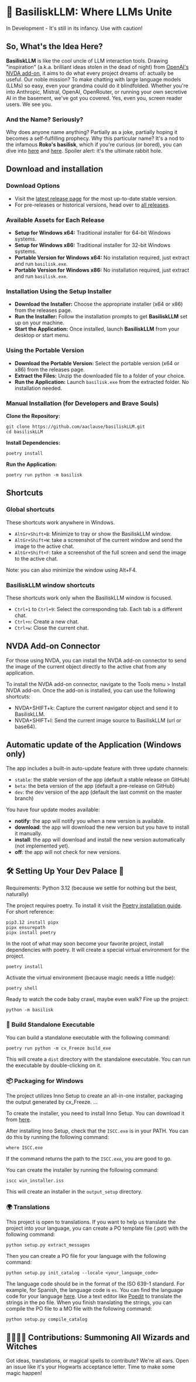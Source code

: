 # 🐍 BasiliskLLM: Where LLMs Unite

In Development - It's still in its infancy. Use with caution!

## So, What's the Idea Here?

**BasiliskLLM** is like the cool uncle of LLM interaction tools. Drawing "inspiration" (a.k.a. brilliant ideas stolen in the dead of night) from [OpenAI's NVDA add-on](https://github.com/aaclause/nvda-OpenAI/), it aims to do what every project dreams of: actually be useful. Our noble mission? To make chatting with large language models (LLMs) so easy, even your grandma could do it blindfolded. Whether you're into Anthropic, Mistral, OpenAI, OpenRouter, or running your own secretive AI in the basement, we've got you covered. Yes, even you, screen reader users. We see you.

### And the Name? Seriously?

Why does anyone name anything? Partially as a joke, partially hoping it becomes a self-fulfilling prophecy. Why this particular name? It's a nod to the infamous **Roko's basilisk**, which if you're curious (or bored), you can dive into [here](https://en.wikipedia.org/wiki/Roko%27s_basilisk) and [here](https://www.lesswrong.com/tag/rokos-basilisk). Spoiler alert: it's the ultimate rabbit hole.

## Download and installation

### Download Options

- Visit the [latest release page](https://github.com/aaclause/basiliskLLM/releases/latest) for the most up-to-date stable version.
- For pre-releases or historical versions, head over to [all releases](https://github.com/aaclause/basiliskLLM/releases).

### Available Assets for Each Release

- **Setup for Windows x64:** Traditional installer for 64-bit Windows systems.
- **Setup for Windows x86:** Traditional installer for 32-bit Windows systems.
- **Portable Version for Windows x64:** No installation required, just extract and run `basilisk.exe`.
- **Portable Version for Windows x86:** No installation required, just extract and run `basilisk.exe`.

### Installation Using the Setup Installer

- **Download the Installer:** Choose the appropriate installer (x64 or x86) from the releases page.
- **Run the Installer:** Follow the installation prompts to get **BasiliskLLM** set up on your machine.
- **Start the Application:** Once installed, launch **BasiliskLLM** from your desktop or start menu.

### Using the Portable Version

- **Download the Portable Version:** Select the portable version (x64 or x86) from the releases page.
- **Extract the Files:** Unzip the downloaded file to a folder of your choice.
- **Run the Application:** Launch `basilisk.exe` from the extracted folder. No installation needed.

### Manual Installation (for Developers and Brave Souls)

**Clone the Repository:**

```shell
git clone https://github.com/aaclause/basiliskLLM.git
cd basiliskLLM
```

**Install Dependencies:**

```shell
poetry install
```

**Run the Application:**

```shell
poetry run python -m basilisk
```

## Shortcuts

### Global shortcuts

These shortcuts work anywhere in Windows.

- `AltGr+Shift+B`: Minimize to tray or show the BasiliskLLM window.
- `AltGr+Shift+W`: take a screenshot of the current window and send the image to the active chat.
- `AltGr+Shift+F`: take a screenshot of the full screen and send the image to the active chat.

Note: you can also minimize the window using Alt+F4.

### BasiliskLLM window shortcuts

These shortcuts work only when the BasiliskLLM window is focused.

- `Ctrl+1` to `Ctrl+9`: Select the corresponding tab. Each tab is a different chat.
- `Ctrl+n`: Create a new chat.
- `Ctrl+w`: Close the current chat.

## NVDA Add-on Connector

For those using NVDA, you can install the NVDA add-on connector to send the image of the current object directly to the active chat from any application.

To install the NVDA add-on connector, navigate to the Tools menu > Install NVDA add-on.
Once the add-on is installed, you can use the following shortcuts:

- NVDA+SHIFT+k: Capture the current navigator object and send it to BasiliskLLM.
- NVDA+SHIFT+l: Send the current image source to BasiliskLLM (url or base64).

## Automatic update of the Application (Windows only)

The app includes a built-in auto-update feature with three update channels:

- `stable`: the stable version of the app (default a stable release on GitHub)
- `beta`: the beta version of the app (default a pre-release on GitHub)
- `dev`: the dev version of the app (default the last commit on the master branch)

You have four update modes available:

- **notify**: the app will notify you when a new version is available.
- **download**: the app will download the new version but you have to install it manually.
- **install**: the app will download and install the new version automatically (not implemented yet).
- **off**: the app will not check for new versions.

## 🛠 Setting Up Your Dev Palace 🏰

Requirements: Python 3.12 (because we settle for nothing but the best, naturally)

The project requires poetry. To install it visit the [Poetry installation guide](https://python-poetry.org/docs/#installing-with-pipx).
For short reference:

```shell
pip3.12 install pipx
pipx ensurepath
pipx install poetry
```

In the root of what may soon become your favorite project, install dependencies with poetry. It will create a special virtual environment for the project.

```shell
poetry install
```

Activate the virtual environment (because magic needs a little nudge):

```shell
poetry shell
```

Ready to watch the code baby crawl, maybe even walk? Fire up the project:

```shell
python -m basilisk
```

### 🚀 Build Standalone Executable

You can build a standalone executable with the following command:

```shell
poetry run python -m cx_Freeze build_exe
```

This will create a `dist` directory with the standalone executable. You can run the executable by double-clicking on it.

### 📦 Packaging for Windows

The project utilizes Inno Setup to create an all-in-one installer, packaging the output generated by cx_Freeze. ...

To create the installer, you need to install Inno Setup. You can download it from [here](https://www.jrsoftware.org/isdl.php).

After installing Inno Setup, check that the `ISCC.exe` is in your PATH. You can do this by running the following command:

```shell
where ISCC.exe
```

If the command returns the path to the `ISCC.exe`, you are good to go.

You can create the installer by running the following command:

```shell
iscc win_installer.iss
```

This will create an installer in the `output_setup` directory.

### 🌍 Translations

This project is open to translations. If you want to help us translate the project into your language, you can create a PO template file (.pot) with the following command:

```shell
python setup.py extract_messages
```

Then you can create a PO file for your language with the following command:

```shell
python setup.py init_catalog --locale <your_language_code>
```

The language code should be in the format of the ISO 639-1 standard. For example, for Spanish, the language code is `es`. You can find the language code for your language [here](https://en.wikipedia.org/wiki/List_of_ISO_639-1_codes).
Use a text editor like [Poedit](https://poedit.net/) to translate the strings in the po file. When you finish translating the strings, you can compile the PO file to a MO file with the following command:

```shell
python setup.py compile_catalog
```

## 🧙‍♂️🧙‍♀️ Contributions: Summoning All Wizards and Witches

Got ideas, translations, or magical spells to contribute? We're all ears. Open an issue like it's your Hogwarts acceptance letter. Time to make some magic happen!
